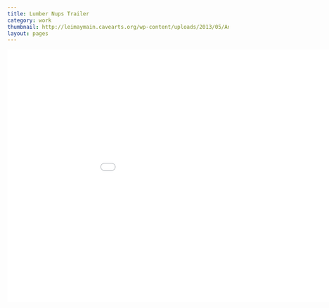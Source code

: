 ```yaml
---
title: Lumber Nups Trailer
category: work
thumbnail: http://leimaymain.cavearts.org/wp-content/uploads/2013/05/Andrew-SQR.jpg
layout: pages
---
```

<div style="text-align: center;">
<iframe src="//player.vimeo.com/video/86419653" width="1024" height="576" frameborder="0" webkitallowfullscreen mozallowfullscreen allowfullscreen></iframe>
</div>
